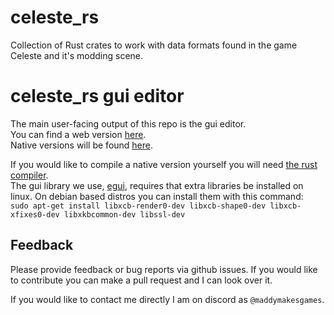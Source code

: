 # celeste_rs
Collection of Rust crates to work with data formats found in the game Celeste and it's modding scene.


# celeste_rs gui editor
The main user-facing output of this repo is the gui editor.<br>
You can find a web version [here](https://maddymakesgames.github.io/celeste_rs/).<br>
Native versions will be found [here](https://github.com/maddymakesgames/celeste_rs/releases).

If you would like to compile a native version yourself you will need [the rust compiler](https://www.rust-lang.org/learn/get-started).<br>
The gui library we use, [egui](https://github.com/emilk/egui), requires that extra libraries be installed on linux. On debian based distros you can install them with this command:<br>
`
sudo apt-get install libxcb-render0-dev libxcb-shape0-dev libxcb-xfixes0-dev libxkbcommon-dev libssl-dev
`

## Feedback
Please provide feedback or bug reports via github issues. If you would like to contribute you can make a pull request and I can look over it.

If you would like to contact me directly I am on discord as `@maddymakesgames`.
